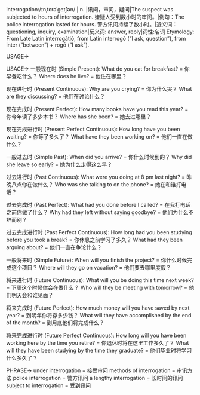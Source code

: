 interrogation:/ɪnˌtɛrəˈɡeɪʃən/ | n. |讯问，审问，疑问|The suspect was subjected to hours of interrogation. 嫌疑人受到数小时的审问。|例句：The police interrogation lasted for hours. 警方讯问持续了数小时。|近义词：questioning, inquiry, examination|反义词: answer, reply|词性:名词
Etymology: From Late Latin interrogātiō, from Latin interrogō (“I ask, question”), from inter (“between”) + rogō (“I ask”).

USAGE->

USAGE->
一般现在时 (Simple Present):
What do you eat for breakfast? = 你早餐吃什么？
Where does he live? = 他住在哪里？

现在进行时 (Present Continuous):
Why are you crying? = 你为什么哭？
What are they discussing? = 他们在讨论什么？

现在完成时 (Present Perfect):
How many books have you read this year? = 你今年读了多少本书？
Where has she been? = 她去过哪里？

现在完成进行时 (Present Perfect Continuous):
How long have you been waiting? = 你等了多久了？
What have they been working on? = 他们一直在做什么？


一般过去时 (Simple Past):
When did you arrive? = 你什么时候到的？
Why did she leave so early? = 她为什么走得这么早？


过去进行时 (Past Continuous):
What were you doing at 8 pm last night? = 昨晚八点你在做什么？
Who was she talking to on the phone? = 她在和谁打电话？


过去完成时 (Past Perfect):
What had you done before I called? = 在我打电话之前你做了什么？
Why had they left without saying goodbye? = 他们为什么不辞而别？


过去完成进行时 (Past Perfect Continuous):
How long had you been studying before you took a break? = 你休息之前学习了多久？
What had they been arguing about? = 他们一直在争论什么？


一般将来时 (Simple Future):
When will you finish the project? = 你什么时候完成这个项目？
Where will they go on vacation? = 他们要去哪里度假？


将来进行时 (Future Continuous):
What will you be doing this time next week? = 下周这个时候你会在做什么？
Who will they be meeting with tomorrow? = 他们明天会和谁见面？


将来完成时 (Future Perfect):
How much money will you have saved by next year? = 到明年你将存多少钱？
What will they have accomplished by the end of the month? = 到月底他们将完成什么？


将来完成进行时 (Future Perfect Continuous):
How long will you have been working here by the time you retire? = 你退休时将在这里工作多久了？
What will they have been studying by the time they graduate? = 他们毕业时将学习什么多久了？



PHRASE->
under interrogation = 接受审问
methods of interrogation = 审讯方法
police interrogation = 警方讯问
a lengthy interrogation =  长时间的讯问
subject to interrogation = 受到讯问
